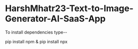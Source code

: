 ﻿# HarshMhatr23-Text-to-Image-Generator-AI-SaaS-App
To install dependencies type--

pip install npm
&
pip install npx 
